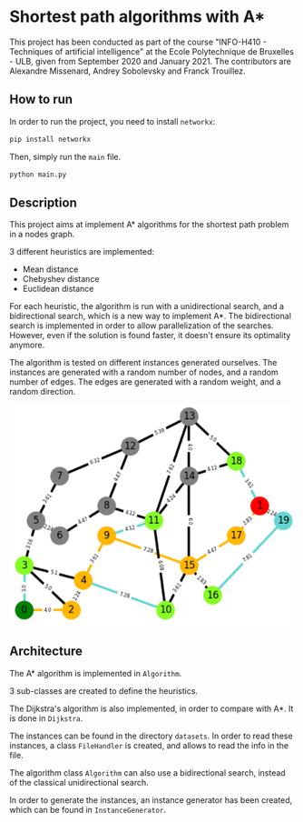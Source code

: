 # Shortest path algorithms with A*

This project has been conducted as part of the course "INFO-H410 - Techniques of artificial intelligence" at the Ecole Polytechnique de Bruxelles - ULB, given from September 2020 and January 2021. The contributors are Alexandre Missenard, Andrey Sobolevsky and Franck Trouillez.

## How to run

In order to run the project, you need to install `networkx`:

```bash
pip install networkx
```


Then, simply run the `main` file.

```bash
python main.py
```

## Description

This project aims at implement A* algorithms for the shortest path problem in a nodes graph.

3 different heuristics are implemented:
- Mean distance
- Chebyshev distance
- Euclidean distance

For each heuristic, the algorithm is run with a unidirectional search, and a bidirectional search, which is a new way to implement A*. The bidirectional search is implemented in order to allow parallelization of the searches. However, even if the solution is found faster, it doesn't ensure its optimality anymore.

The algorithm is tested on different instances generated ourselves. The instances are generated with a random number of nodes, and a random number of edges. The edges are generated with a random weight, and a random direction.

![description](/images/description.png)

## Architecture

The A* algorithm is implemented in `Algorithm`.

3 sub-classes are created to define the heuristics.

The Dijkstra's algorithm is also implemented, in order to compare with A*. It is done in `Dijkstra`.

The instances can be found in the directory `datasets`. In order to read these instances, a class `FileHandler` is created, and allows to read the info in the file.

The algorithm class `Algorithm` can also use a bidirectional search, instead of the classical unidirectional search.

In order to generate the instances, an instance generator has been created, which can be found in `InstanceGenerator`.

